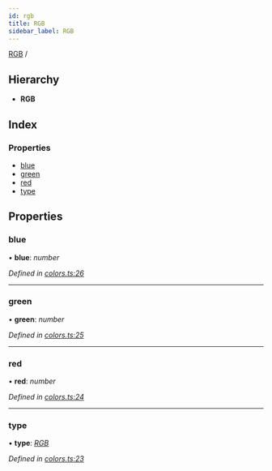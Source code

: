 ```yaml
---
id: rgb
title: RGB
sidebar_label: RGB
---
```


[RGB](rgb.md) /

## Hierarchy

* **RGB**

## Index

### Properties

* [blue](rgb.md#blue)
* [green](rgb.md#green)
* [red](rgb.md#red)
* [type](rgb.md#type)

## Properties

###  blue

• **blue**: *number*

*Defined in [colors.ts:26](https://github.com/Hopding/pdf-lib/blob/4a46ddb/src/api/colors.ts#L26)*

___

###  green

• **green**: *number*

*Defined in [colors.ts:25](https://github.com/Hopding/pdf-lib/blob/4a46ddb/src/api/colors.ts#L25)*

___

###  red

• **red**: *number*

*Defined in [colors.ts:24](https://github.com/Hopding/pdf-lib/blob/4a46ddb/src/api/colors.ts#L24)*

___

###  type

• **type**: *[RGB](../enums/colortypes.md#rgb)*

*Defined in [colors.ts:23](https://github.com/Hopding/pdf-lib/blob/4a46ddb/src/api/colors.ts#L23)*
